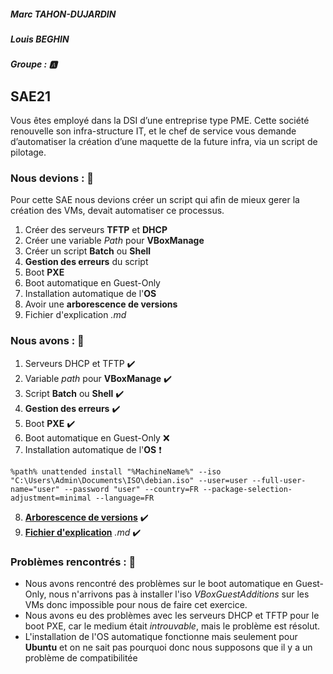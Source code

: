 ##### Marc TAHON-DUJARDIN
##### Louis BEGHIN
##### Groupe : :a:
## SAE21
Vous êtes employé dans la DSI d’une entreprise type PME. Cette société renouvelle son infra-structure IT, et le chef de service vous demande d’automatiser la création d’une maquette de la future infra, via un script de pilotage.

### Nous devions : :memo:
Pour cette SAE nous devions créer un script qui afin de mieux gerer la création des VMs, devait automatiser ce processus.
1. Créer des serveurs **TFTP** et **DHCP**
2. Créer une variable *Path* pour **VBoxManage**
3. Créer un script **Batch** ou **Shell**
4. **Gestion des erreurs** du script
5. Boot **PXE**
6. Boot automatique en Guest-Only
7. Installation automatique de l'**OS**
8. Avoir une **arborescence de versions**
9. Fichier d'explication *.md*

### Nous avons : :memo:
1. Serveurs DHCP et TFTP :heavy_check_mark:
2. Variable *path* pour **VBoxManage** :heavy_check_mark:
3. Script **Batch** ou **Shell** :heavy_check_mark:
4. **Gestion des erreurs** :heavy_check_mark:
5. Boot **PXE** :heavy_check_mark:
6. Boot automatique en Guest-Only :x:
7. Installation automatique de l'**OS** :heavy_exclamation_mark:
```
%path% unattended install "%MachineName%" --iso "C:\Users\Admin\Documents\ISO\debian.iso" --user=user --full-user-name="user" --password "user" --country=FR --package-selection-adjustment=minimal --language=FR
```
8. [**Arborescence de versions**](https://github.com/U45842209/SAE21/releases) :heavy_check_mark:
9. [**Fichier d'explication**](https://github.com/U45842209/SAE21) *.md* :heavy_check_mark:

### Problèmes rencontrés : :memo:
* Nous avons rencontré des problèmes sur le boot automatique en Guest-Only, nous n'arrivons pas à installer l'iso *VBoxGuestAdditions* sur les VMs donc impossible pour nous de faire cet exercice.
* Nous avons eu des problèmes avec les serveurs DHCP et TFTP pour le boot PXE, car le medium était *introuvable*, mais le problème est résolut.
* L'installation de l'OS automatique fonctionne mais seulement pour **Ubuntu** et on ne sait pas pourquoi donc nous supposons que il y a un problème de compatibilitée
